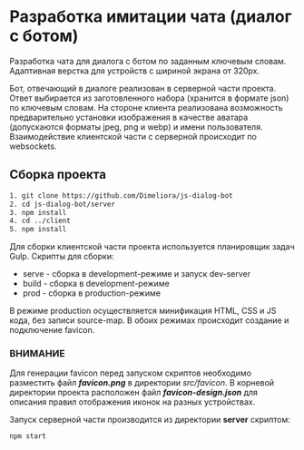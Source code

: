 # Разработка имитации чата (диалог с ботом)

Разработка чата для диалога с ботом по заданным ключевым словам.
Адаптивная верстка для устройств с шириной экрана от 320px.

Бот, отвечающий в диалоге реализован в серверной части проекта. Ответ выбирается из заготовленного набора (хранится в формате json) по ключевым словам.
На стороне клиента реализована возможность предварительно установки изображения в качестве аватара (допускаются форматы jpeg, png и webp) и имени пользователя.
Взаимодействие клиентской части с серверной происходит по websockets.

## Сборка проекта

```bash
1. git clone https://github.com/Dimeliora/js-dialog-bot
2. cd js-dialog-bot/server
3. npm install
4. cd ../client
5. npm install
```

Для сборки клиентской части проекта используется планировщик задач Gulp.
Скрипты для сборки:

-   serve - сборка в development-режиме и запуск dev-server
-   build - сборка в development-режиме
-   prod - сборка в production-режиме

В режиме production осуществляется минификация HTML, CSS и JS кода, без записи source-map.
В обоих режимах происходит создание и подключение favicon.

### ВНИМАНИЕ

Для генерации favicon перед запуском скриптов необходимо разместить файл **_favicon.png_** в директории _src/favicon_. В корневой директории проекта расположен файл **_favicon-design.json_** для описания правил отображения иконок на разных устройствах.

Запуск серверной части производится из директории **server** скриптом:

```bash
npm start
```
